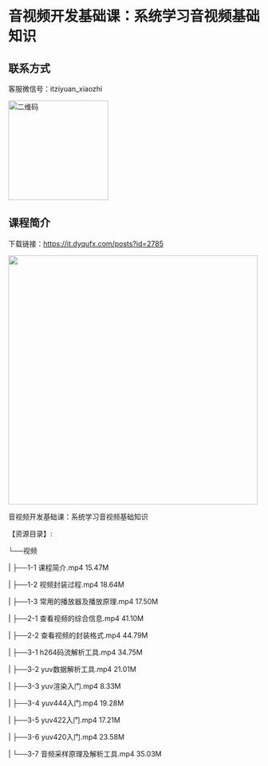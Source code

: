 # 音视频开发基础课：系统学习音视频基础知识

## 联系方式

客服微信号：itziyuan_xiaozhi

<img src="https://ziyuanyun.oss-cn-guangzhou.aliyuncs.com/common/20240614073449/666b82192834a.jpg" width="200" height="200" alt="二维码">

## 课程简介

下载链接：https://it.dyqufx.com/posts?id=2785

<img src="https://ziyuanyun.oss-cn-guangzhou.aliyuncs.com/yun/20240515184315/664491c384722.jpg" width="500" alt="">

  音视频开发基础课：系统学习音视频基础知识



 【资源目录】:

 └──视频

 | ├──1-1 课程简介.mp4 15.47M

 | ├──1-2 视频封装过程.mp4 18.64M

 | ├──1-3 常用的播放器及播放原理.mp4 17.50M

 | ├──2-1 查看视频的综合信息.mp4 41.10M

 | ├──2-2 查看视频的封装格式.mp4 44.79M

 | ├──3-1 h264码流解析工具.mp4 34.75M

 | ├──3-2 yuv数据解析工具.mp4 21.01M

 | ├──3-3 yuv渲染入门.mp4 8.33M

 | ├──3-4 yuv444入门.mp4 19.28M

 | ├──3-5 yuv422入门.mp4 17.21M

 | ├──3-6 yuv420入门.mp4 23.58M

 | └──3-7 音频采样原理及解析工具.mp4 35.03M

  